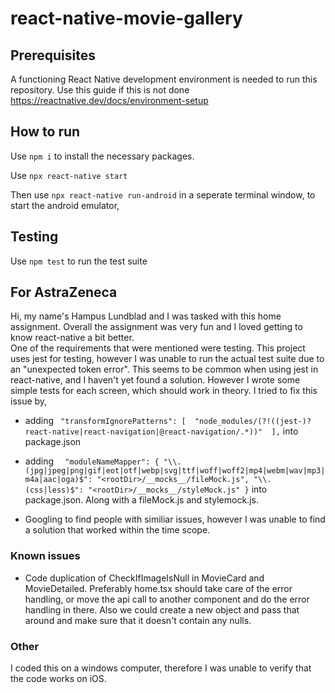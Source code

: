 # react-native-movie-gallery

## Prerequisites
A functioning React Native development environment is needed to run this repository. Use this guide if this is not done https://reactnative.dev/docs/environment-setup

## How to run
Use `npm i` to install the necessary packages.


Use `npx react-native start` 


Then use `npx react-native run-android` in a seperate terminal window, to start the android emulator, 

## Testing
Use `npm test` to run the test suite


## For AstraZeneca

Hi, my name's Hampus Lundblad and I was tasked with this home assignment. Overall the assignment was very fun and I loved getting to know react-native a bit better.  
One of the requirements that were mentioned were testing. This project uses jest for testing, however I was unable to run the actual test suite due to an "unexpected token error". This seems to be common when using jest in react-native, and I haven't yet found a solution. However I wrote some simple tests for each screen, which should work in theory. I tried to fix this issue by,

- adding  ` "transformIgnorePatterns": [ 
    "node_modules/(?!((jest-)?react-native|react-navigation|@react-navigation/.*))" 
  ],` into package.json
  
  
- adding `  "moduleNameMapper": {
    "\\.(jpg|jpeg|png|gif|eot|otf|webp|svg|ttf|woff|woff2|mp4|webm|wav|mp3|m4a|aac|oga)$": "<rootDir>/__mocks__/fileMock.js",
    "\\.(css|less)$": "<rootDir>/__mocks__/styleMock.js"
  }` into package.json. Along with a fileMock.js and stylemock.js.

- Googling to find people with similiar issues, however I was unable to find a solution that worked within the time scope. 

### Known issues
- Code duplication of CheckIfImageIsNull in MovieCard and MovieDetailed. Preferably home.tsx should take care of the error handling, or move the api call to another component and do the error handling in there. Also we could create a new object and pass that around and make sure that it doesn't contain any nulls. 

### Other
I coded this on a windows computer, therefore I was unable to verify that the code works on iOS.
